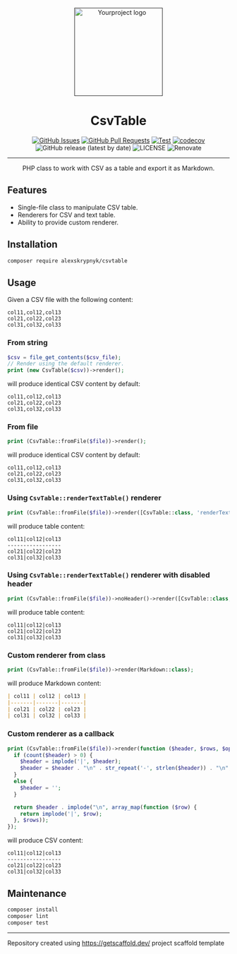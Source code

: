 <p align="center">
  <a href="" rel="noopener">
  <img width=200px height=200px src="https://placehold.jp/000000/ffffff/200x200.png?text=CsvTable&css=%7B%22border-radius%22%3A%22%20100px%22%7D" alt="Yourproject logo"></a>
</p>

<h1 align="center">CsvTable</h1>

<div align="center">

[![GitHub Issues](https://img.shields.io/github/issues/AlexSkrypnyk/CsvTable.svg)](https://github.com/AlexSkrypnyk/CsvTable/issues)
[![GitHub Pull Requests](https://img.shields.io/github/issues-pr/AlexSkrypnyk/CsvTable.svg)](https://github.com/AlexSkrypnyk/CsvTable/pulls)
[![Test](https://github.com/AlexSkrypnyk/CsvTable/actions/workflows/test-php.yml/badge.svg)](https://github.com/AlexSkrypnyk/CsvTable/actions/workflows/test-php.yml)
[![codecov](https://codecov.io/gh/AlexSkrypnyk/CsvTable/graph/badge.svg?token=7WEB1IXBYT)](https://codecov.io/gh/AlexSkrypnyk/CsvTable)
![GitHub release (latest by date)](https://img.shields.io/github/v/release/AlexSkrypnyk/CsvTable)
![LICENSE](https://img.shields.io/github/license/AlexSkrypnyk/CsvTable)
![Renovate](https://img.shields.io/badge/renovate-enabled-green?logo=renovatebot)

</div>

---

<p align="center"> PHP class to work with CSV as a table and export it as Markdown.
    <br>
</p>

## Features

- Single-file class to manipulate CSV table.
- Renderers for CSV and text table.
- Ability to provide custom renderer.

## Installation

```bash
composer require alexskrypnyk/csvtable
```    

## Usage

Given a CSV file with the following content:
```csv
col11,col12,col13
col21,col22,col23
col31,col32,col33      
```

### From string

```php
$csv = file_get_contents($csv_file);
// Render using the default renderer.
print (new CsvTable($csv))->render();
```
will produce identical CSV content by default:
```csv
col11,col12,col13
col21,col22,col23
col31,col32,col33      
```

### From file

```php
print (CsvTable::fromFile($file))->render();
```
will produce identical CSV content by default:
```csv
col11,col12,col13
col21,col22,col23
col31,col32,col33
```

### Using `CsvTable::renderTextTable()` renderer

```php
print (CsvTable::fromFile($file))->render([CsvTable::class, 'renderTextTable']);
```
will produce table content:
```csv
col11|col12|col13
-----------------
col21|col22|col23
col31|col32|col33     
```

### Using `CsvTable::renderTextTable()` renderer with disabled header

```php
print (CsvTable::fromFile($file))->noHeader()->render([CsvTable::class, 'renderTextTable']);
```
will produce table content:
```csv
col11|col12|col13
col21|col22|col23
col31|col32|col33     
```

### Custom renderer from class

```php
print (CsvTable::fromFile($file))->render(Markdown::class);
```
will produce Markdown content:
```markdown
| col11 | col12 | col13 |
|-------|-------|-------|
| col21 | col22 | col23 |
| col31 | col32 | col33 |     
```

### Custom renderer as a callback

```php
print (CsvTable::fromFile($file))->render(function ($header, $rows, $options) {
  if (count($header) > 0) {
    $header = implode('|', $header);
    $header = $header . "\n" . str_repeat('-', strlen($header)) . "\n";
  }
  else {
    $header = '';
  }

  return $header . implode("\n", array_map(function ($row) {
    return implode('|', $row);
  }, $rows));
});
```
will produce CSV content:
```csv
col11|col12|col13
-----------------
col21|col22|col23
col31|col32|col33     
```

## Maintenance

```bash
composer install
composer lint
composer test
```
---
Repository created using https://getscaffold.dev/ project scaffold template
